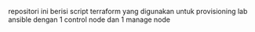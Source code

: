 repositori ini berisi script terraform yang digunakan untuk provisioning lab ansible dengan 1 control node dan 1 manage node